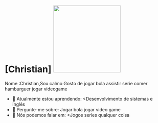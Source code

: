 # [Christian] <img src="https://media.giphy.com/media/5UqWIbfRyfTjaRulMO/giphy.gif" width="210px">
  Nome :Christian,Sou calmo  Gosto de jogar bola assistir serie comer hamburguer jogar videogame 

- 🚀 Atualmente estou aprendendo: <Desenvolvimento de sistemas e inglês
- 💬 Pergunte-me sobre: Jogar bola jogar video game
- 📣 Nós podemos falar em: <Jogos series qualquer coisa
